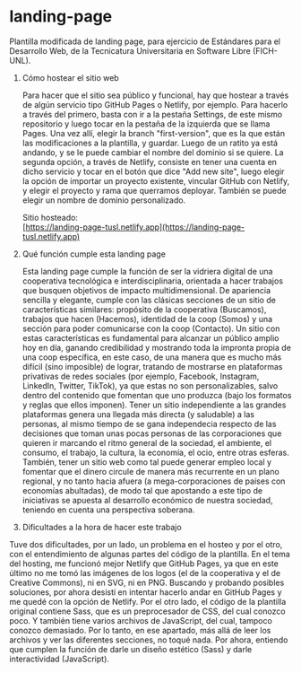 # landing-page
Plantilla modificada de landing page, para ejercicio de Estándares para el Desarrollo Web, de la Tecnicatura Universitaria en Software Libre (FICH-UNL).

1) Cómo hostear el sitio web
   
   Para hacer que el sitio sea público y funcional, hay que hostear a través de algún servicio tipo GitHub Pages o Netlify, por ejemplo. Para hacerlo a través del primero, basta con ir a la pestaña Settings, de este mismo repositorio y luego tocar en la pestaña de la izquierda que se llama Pages. Una vez allí, elegir la branch "first-version", que es la que están las modificaciones a la plantilla, y guardar. Luego de un ratito ya está andando, y se le puede cambiar el nombre del dominio si se quiere. La segunda opción, a través de Netlify, consiste en tener una cuenta en dicho servicio y tocar en el botón que dice "Add new site", luego elegir la opción de importar un proyecto existente, vincular GitHub con Netlify, y elegir el proyecto y rama que querramos deployar. También se puede elegir un nombre de dominio personalizado.

   Sitio hosteado:<br>
   [https://landing-page-tusl.netlify.app](https://landing-page-tusl.netlify.app)

2) Qué función cumple esta landing page
   
   Esta landing page cumple la función de ser la vidriera digital de una cooperativa tecnológica e interdisciplinaria, orientada a hacer trabajos que busquen objetivos de impacto multidimensional. De apariencia sencilla y elegante, cumple con las clásicas secciones de un sitio de características similares: propósito de la cooperativa (Buscamos), trabajos que hacen (Hacemos), identidad de la coop (Somos) y una sección para poder comunicarse con la coop (Contacto). Un sitio con estas características es fundamental para alcanzar un público amplio hoy en día, ganando credibilidad y mostrando toda la impronta propia de una coop específica, en este caso, de una manera que es mucho más difícil (sino imposible) de lograr, tratando de mostrarse en plataformas privativas de redes sociales (por ejemplo, Facebook, Instagram, LinkedIn, Twitter, TikTok), ya que estas no son personalizables, salvo dentro del contenido que fomentan que uno produzca (bajo los formatos y reglas que ellos imponen). Tener un sitio independiente a las grandes plataformas genera una llegada más directa (y saludable) a las personas, al mismo tiempo de se gana independecia respecto de las decisiones que toman unas pocas personas de las corporaciones que quieren ir marcando el ritmo general de la sociedad, el ambiente, el consumo, el trabajo, la cultura, la economía, el ocio, entre otras esferas. También, tener un sitio web como tal puede generar empleo local y fomentar que el dinero circule de manera más recurrente en un plano regional, y no tanto hacia afuera (a mega-corporaciones de países con economías abultadas), de modo tal que apostando a este tipo de iniciativas se apuesta al desarrollo económico de nuestra sociedad, teniendo en cuenta una perspectiva soberana.
   
3) Dificultades a la hora de hacer este trabajo
   
  Tuve dos dificultades, por un lado, un problema en el hosteo y por el otro, con el entendimiento de algunas partes del código de la plantilla. En el tema del hosting, me funcionó mejor Netlify que GitHub Pages, ya que en este último no me tomó las imágenes de los logos (el de la cooperativa y el de Creative Commons), ni en SVG, ni en PNG. Buscando y probando posibles soluciones, por ahora desistí en intentar hacerlo andar en GitHub Pages y me quedé con la opción de Netlify. Por el otro lado, el código de la plantilla original contiene Sass, que es un preprocesador de CSS, del cual conozco poco. Y también tiene varios archivos de JavaScript, del cual, tampoco conozco demasiado. Por lo tanto, en ese apartado, más allá de leer los archivos y ver las diferentes secciones, no toqué nada. Por ahora, entiendo que cumplen la función de darle un diseño estético (Sass) y darle interactividad (JavaScript).